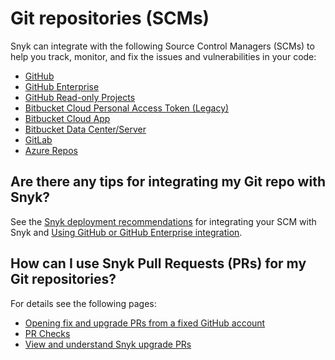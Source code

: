 # Git repositories (SCMs)

Snyk can integrate with the following Source Control Managers (SCMs) to help you track, monitor, and fix the issues and vulnerabilities in your code:

* [GitHub](github-integration.md)
* [GitHub Enterprise](github-enterprise-integration.md)
* [GitHub Read-only Projects](github-read-only-projects.md)
* [Bitbucket Cloud Personal Access Token (Legacy)](bitbucket-cloud-legacy-integration.md)
* [Bitbucket Cloud App](bitbucket-cloud-app-integration.md)
* [Bitbucket Data Center/Server](bitbucket-data-center-server-integration.md)
* [GitLab](gitlab-integration.md)
* [Azure Repos](azure-repositories-integration.md)

## Are there any tips for integrating my Git repo with Snyk?

See the [Snyk deployment recommendations](introduction-to-git-repository-integrations/snyk-scm-integration-good-practices.md) for integrating your SCM with Snyk and [Using GitHub or GitHub Enterprise integration](introduction-to-git-repository-integrations/using-github-or-github-enterprise-integration.md).

## How can I use Snyk Pull Requests (PRs) for my Git repositories?

For details see the following pages:

* [Opening fix and upgrade PRs from a fixed GitHub account](opening-fix-and-upgrade-pull-requests-from-a-fixed-github-account.md)
* [PR Checks](../../scan-application-code/run-pr-checks/)
* [View and understand Snyk upgrade PRs](view-and-understand-snyk-upgrade-pull-requests.md)
